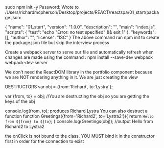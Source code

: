 sudo npm init -y
Password:
Wrote to /Users/richardmcpherson/Desktop/projects/REACT/reactspa/01_start/package.json:

{
  "name": "01_start",
  "version": "1.0.0",
  "description": "",
  "main": "index.js",
  "scripts": {
    "test": "echo \"Error: no test specified\" && exit 1"
  },
  "keywords": [],
  "author": "",
  "license": "ISC"
}
The above command run npm init to create the package.json file but skip the interview process

Create a webpack server to serve our file and automatically refresh when changes are made
using the command :
npm install --save-dev webpack webpack-dev-server


We don't need the ReactDOM library in the portfolio component because we are NOT rendering
anything in it. We are just creating the view

DESTRUCTORS
var obj = {from:'Richard', to:'Lystra'};

var {from, to} = obj;
//You are destructing the obj so you are getting the keys of the obj

console.log(from, to); produces Richard Lystra
You can also destruct a function
function Greetings({from='Richard2', to='Lystra2'}){
  return `Hello from ${from} to ${to}`;
}
console.log(Greetings(obj)); //output Hello from Richard2 to Lystra2

the onClick is not bound to the class. YOU MUST bind it in the constructor first
in order for the connection to exist
